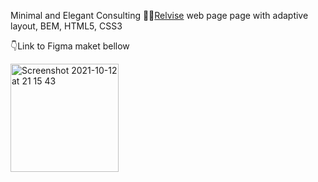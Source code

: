 Minimal and Elegant Consulting :man_office_worker:[Relvise](https://lenarib.github.io/relvise/) web page page with adaptive layout, BEM, HTML5, CSS3

:point_down:Link to Figma maket bellow

[<img width="173" alt="Screenshot 2021-10-12 at 21 15 43" src="https://user-images.githubusercontent.com/2890715/137015823-38d2cfa3-ff28-43f3-ab60-56edad2b87ed.png">](https://www.figma.com/file/mbCFMvSDluNn97pEvVMfdd/Relvise?node-id=964%3A5456)
